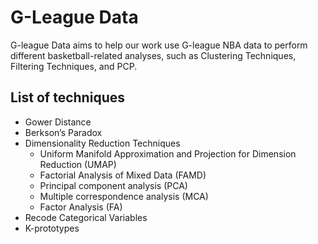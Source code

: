 
# G-League Data

<!-- badges: start -->
<!-- badges: end -->

G-league Data aims to help our work use G-league NBA data to perform different basketball-related analyses, such as Clustering Techniques, Filtering Techniques, and PCP. 

## List of techniques
- Gower Distance
- Berkson’s Paradox
- Dimensionality Reduction Techniques
     - Uniform Manifold Approximation and Projection for Dimension Reduction (UMAP)
     - Factorial Analysis of Mixed Data (FAMD)
     - Principal component analysis (PCA)
     - Multiple correspondence analysis (MCA)
     - Factor Analysis (FA) 
- Recode Categorical Variables
- K-prototypes

